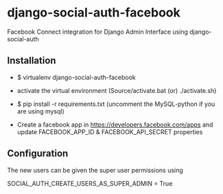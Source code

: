 django-social-auth-facebook
===========================

Facebook Connect integration for Django Admin Interface using django-social-auth 

Installation
------------

- $ virtualenv django-social-auth-facebook
- activate the virtual environment (Source/activate.bat (or) ./activate.sh) 
- $ pip install -r requirements.txt (uncomment the MySQL-python if you are using mysql)

- Create a facebook app in https://developers.facebook.com/apps and update FACEBOOK_APP_ID &   FACEBOOK_API_SECRET properties


Configuration
------------

The new users can be given the super user permissions using

SOCIAL_AUTH_CREATE_USERS_AS_SUPER_ADMIN = True